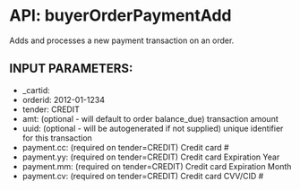 # API: buyerOrderPaymentAdd



Adds and processes a new payment transaction on an order.


## INPUT PARAMETERS: ##
  * _cartid: 
  * orderid: 2012-01-1234
  * tender: CREDIT
  * amt: (optional - will default to order balance_due) transaction amount
  * uuid: (optional - will be autogenerated if not supplied) unique identifier for this transaction
  * payment.cc: (required on tender=CREDIT) Credit card #
  * payment.yy: (required on tender=CREDIT) Credit card Expiration Year
  * payment.mm: (required on tender=CREDIT) Credit card Expiration Month
  * payment.cv: (required on tender=CREDIT) Credit card CVV/CID #

